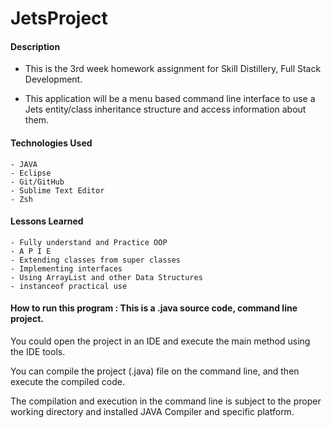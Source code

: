 # JetsProject

#### Description

- This is the 3rd week homework assignment for Skill Distillery, Full Stack Development.

- This application will be a menu based command line interface to use a Jets entity/class inheritance structure and access information about them.

#### Technologies Used
	- JAVA
	- Eclipse
	- Git/GitHub
	- Sublime Text Editor
	- Zsh

#### Lessons Learned
    - Fully understand and Practice OOP
    - A P I E
    - Extending classes from super classes
    - Implementing interfaces
    - Using ArrayList and other Data Structures
    - instanceof practical use
	
#### How to run this program : This is a .java source code, command line project.  

You could open the project in an IDE and execute the main method using the IDE tools.

You can compile the project (.java) file on the command line, and then execute the compiled code.

The compilation and execution in the command line is subject to the proper working directory and installed JAVA Compiler and specific platform.


